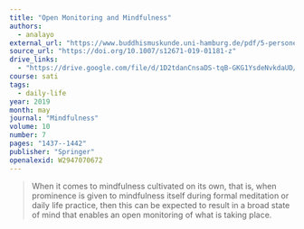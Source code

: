 ```yaml
---
title: "Open Monitoring and Mindfulness"
authors:
  - analayo
external_url: "https://www.buddhismuskunde.uni-hamburg.de/pdf/5-personen/analayo/openmonitoring.pdf"
source_url: "https://doi.org/10.1007/s12671-019-01181-z"
drive_links:
  - "https://drive.google.com/file/d/1D2tdanCnsaDS-tqB-GKG1YsdeNvkdaUD/view?usp=drivesdk"
course: sati
tags:
  - daily-life
year: 2019
month: may
journal: "Mindfulness"
volume: 10
number: 7
pages: "1437--1442"
publisher: "Springer"
openalexid: W2947070672
---
```


> When it comes to mindfulness cultivated on its own, that is,
when prominence is given to mindfulness itself during formal
meditation or daily life practice, then this can be expected to
result in a broad state of mind that enables an open monitoring
of what is taking place.

